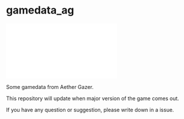 # gamedata_ag

![](versions/CN.txt)

Some gamedata from Aether Gazer.

This repository will update when major version of the game comes out.

If you have any question or suggestion, please write down in a issue.